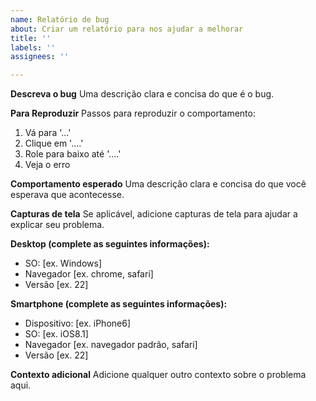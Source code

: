 ```yaml
---
name: Relatório de bug
about: Criar um relatório para nos ajudar a melhorar
title: ''
labels: ''
assignees: ''

---
```


**Descreva o bug**
Uma descrição clara e concisa do que é o bug.

**Para Reproduzir**
Passos para reproduzir o comportamento:
1. Vá para '...'
2. Clique em '....'
3. Role para baixo até '....'
4. Veja o erro

**Comportamento esperado**
Uma descrição clara e concisa do que você esperava que acontecesse.

**Capturas de tela**
Se aplicável, adicione capturas de tela para ajudar a explicar seu problema.

**Desktop (complete as seguintes informações):**
 - SO: [ex. Windows]
 - Navegador [ex. chrome, safari]
 - Versão [ex. 22]

**Smartphone (complete as seguintes informações):**
 - Dispositivo: [ex. iPhone6]
 - SO: [ex. iOS8.1]
 - Navegador [ex. navegador padrão, safari]
 - Versão [ex. 22]

**Contexto adicional**
Adicione qualquer outro contexto sobre o problema aqui.
